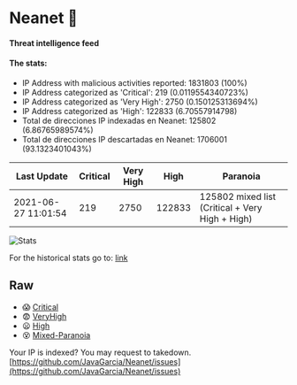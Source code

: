 # Neanet :hocho:
#### Threat intelligence feed
#### The stats:

- IP Address with malicious activities reported: 1831803 (100%)
- IP Address categorized as 'Critical':  219 (0.0119554340723%)
- IP Address categorized as 'Very High':  2750 (0.150125313694%)
- IP Address categorized as 'High':  122833 (6.70557914798)
- Total de direcciones IP indexadas en Neanet:  125802 (6.86765989574%)
- Total de direcciones IP descartadas en Neanet:  1706001 (93.1323401043%)

| Last Update | Critical | Very High | High | Paranoia |
| --- | --- | --- | --- | --- |
| 2021-06-27 11:01:54 | 219 | 2750 | 122833 | 125802 mixed list (Critical + Very High + High)|

![Stats](https://docs.google.com/spreadsheets/d/e/2PACX-1vSnaNMIXVabIpDJjufMlzH7poXnshF3mgd8Is1g9ytUEzVsP5my4Trn8f-xkoLLQ38xpL3HtmUexLo6/pubchart?oid=501124687&format=image)

For the historical stats go to: [link](/stats.csv)
## Raw
- :scream: [Critical](https://raw.githubusercontent.com/JavaGarcia/Neanet/master/blacklists/neanet_critical.txt)
- :fearful: [VeryHigh](https://raw.githubusercontent.com/JavaGarcia/Neanet/master/blacklists/neanet_veryHigh.txtt)
- :frowning: [High](https://raw.githubusercontent.com/JavaGarcia/Neanet/master/blacklists/neanet_high.txt)
- :dizzy_face: [Mixed-Paranoia](https://raw.githubusercontent.com/JavaGarcia/Neanet/master/blacklists/neanet_all.txt)


Your IP is indexed? You may request to takedown. [https://github.com/JavaGarcia/Neanet/issues](https://github.com/JavaGarcia/Neanet/issues)
































































































































































































































































































































































































































































































































































































































































































































































































































































































































































































































































































































































































































































































































































































































































































































































































































































































































































































































































































































































































































































































































































































































































































































































































































































































































































































































































































































































































































































































































































































































































































































































































































































































































































































































































































































































































































































































































































































































































































































































































































































































































































































































































































































































































































































































































































































































































































































































































































































































































































































































































































































































































































































































































































































































































































































































































































































































































































































































































































































































































































































































































































































































































































































































































































































































































































































































































































































































































































































































































































































































































































































































































































































































































































































































































